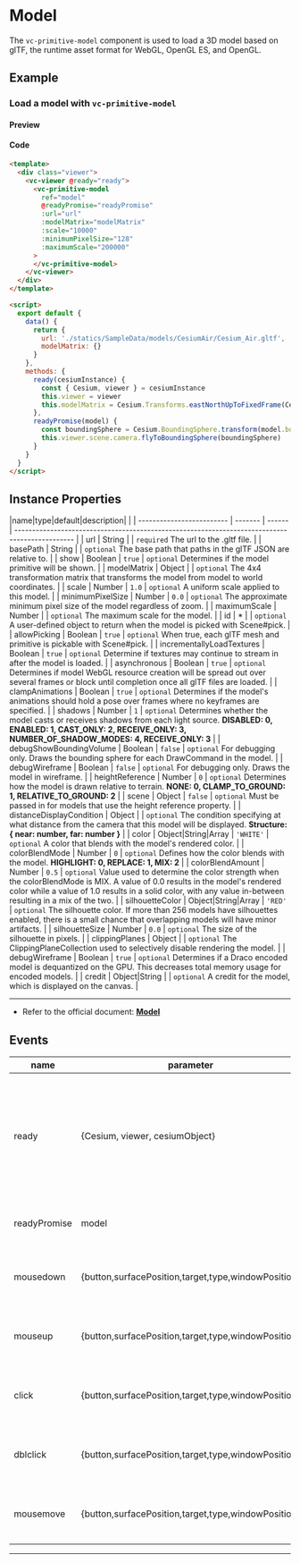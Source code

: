 # Model

The `vc-primitive-model` component is used to load a 3D model based on glTF, the runtime asset format for WebGL, OpenGL ES, and OpenGL.

## Example

### Load a model with `vc-primitive-model`

#### Preview

<doc-preview>
  <template>
    <div class="viewer">
      <vc-viewer @ready="ready">
        <vc-primitive-model
          ref="model"
          @readyPromise="readyPromise"
          :url="url"
          :modelMatrix="modelMatrix"
          :scale="10000"
          :minimumPixelSize="128"
          :maximumScale="200000"
        >
        </vc-primitive-model>
      </vc-viewer>
    </div>
  </template>

  <script>
    export default {
      data() {
        return {
          url: './statics/SampleData/models/CesiumAir/Cesium_Air.gltf',
          modelMatrix: {}
        }
      },
      methods: {
        ready(cesiumInstance) {
          const { Cesium, viewer } = cesiumInstance
          this.viewer = viewer
          this.modelMatrix = Cesium.Transforms.eastNorthUpToFixedFrame(Cesium.Cartesian3.fromDegrees(105, 38, 10000))
        },
        readyPromise(model) {
          const boundingSphere = Cesium.BoundingSphere.transform(model.boundingSphere, model.modelMatrix)
          this.viewer.scene.camera.flyToBoundingSphere(boundingSphere)
        }
      }
    }
  </script>
</doc-preview>

#### Code

```html
<template>
  <div class="viewer">
    <vc-viewer @ready="ready">
      <vc-primitive-model
        ref="model"
        @readyPromise="readyPromise"
        :url="url"
        :modelMatrix="modelMatrix"
        :scale="10000"
        :minimumPixelSize="128"
        :maximumScale="200000"
      >
      </vc-primitive-model>
    </vc-viewer>
  </div>
</template>

<script>
  export default {
    data() {
      return {
        url: './statics/SampleData/models/CesiumAir/Cesium_Air.gltf',
        modelMatrix: {}
      }
    },
    methods: {
      ready(cesiumInstance) {
        const { Cesium, viewer } = cesiumInstance
        this.viewer = viewer
        this.modelMatrix = Cesium.Transforms.eastNorthUpToFixedFrame(Cesium.Cartesian3.fromDegrees(105, 38, 10000))
      },
      readyPromise(model) {
        const boundingSphere = Cesium.BoundingSphere.transform(model.boundingSphere, model.modelMatrix)
        this.viewer.scene.camera.flyToBoundingSphere(boundingSphere)
      }
    }
  }
</script>
```

## Instance Properties

<!-- prettier-ignore -->
|name|type|default|description|                                                                                     |
| ------------------------- | ------- | ------ | ---------------------------------------------------------------------------------------------- |
| url                       | String  |        | `required` The url to the .gltf file.                                                         |
| basePath                  | String  |        | `optional` The base path that paths in the glTF JSON are relative to.                                           |
| show                      | Boolean | `true` | `optional` Determines if the model primitive will be shown. |
| modelMatrix               | Object  |        | `optional` The 4x4 transformation matrix that transforms the model from model to world coordinates. |
| scale                     | Number  | `1.0`  | `optional` A uniform scale applied to this model.                                                               |
| minimumPixelSize          | Number  | `0.0`  | `optional` The approximate minimum pixel size of the model regardless of zoom. |
| maximumScale              | Number  |        | `optional` The maximum scale for the model.                                                              |
| id                        | \*      |        | `optional` A user-defined object to return when the model is picked with Scene#pick. |
| allowPicking              | Boolean | `true` | `optional` When true, each glTF mesh and primitive is pickable with Scene#pick. |
| incrementallyLoadTextures | Boolean | `true` | `optional` Determine if textures may continue to stream in after the model is loaded. |
| asynchronous              | Boolean | `true` | `optional` Determines if model WebGL resource creation will be spread out over several frames or block until completion once all glTF files are loaded. |
| clampAnimations | Boolean | `true` | `optional` Determines if the model's animations should hold a pose over frames where no keyframes are specified. |
| shadows | Number | `1` | `optional` Determines whether the model casts or receives shadows from each light source. **DISABLED: 0, ENABLED: 1, CAST_ONLY: 2, RECEIVE_ONLY: 3, NUMBER_OF_SHADOW_MODES: 4, RECEIVE_ONLY: 3** |
| debugShowBoundingVolume | Boolean | `false` | `optional` For debugging only. Draws the bounding sphere for each DrawCommand in the model. |
| debugWireframe | Boolean | `false` | `optional` For debugging only. Draws the model in wireframe. |
| heightReference | Number | `0` | `optional` Determines how the model is drawn relative to terrain. **NONE: 0, CLAMP_TO_GROUND: 1, RELATIVE_TO_GROUND: 2** |
| scene | Object | `false` | `optional` Must be passed in for models that use the height reference property. |
| distanceDisplayCondition | Object | | `optional` The condition specifying at what distance from the camera that this model will be displayed. **Structure: { near: number, far: number }** |
| color | Object\|String\|Array | `'WHITE'` | `optional` A color that blends with the model's rendered color. |
| colorBlendMode | Number | `0` | `optional` Defines how the color blends with the model. **HIGHLIGHT: 0, REPLACE: 1, MIX: 2** |
| colorBlendAmount | Number | `0.5` | `optional` Value used to determine the color strength when the colorBlendMode is MIX. A value of 0.0 results in the model's rendered color while a value of 1.0 results in a solid color, with any value in-between resulting in a mix of the two. |
| silhouetteColor | Object\|String\|Array | `'RED'` | `optional` The silhouette color. If more than 256 models have silhouettes enabled, there is a small chance that overlapping models will have minor artifacts. |
| silhouetteSize | Number | `0.0` | `optional` The size of the silhouette in pixels. |
| clippingPlanes | Object | | `optional` The ClippingPlaneCollection used to selectively disable rendering the model. |
| debugWireframe | Boolean | `true` | `optional` Determines if a Draco encoded model is dequantized on the GPU. This decreases total memory usage for encoded models. |
| credit | Object\|String | | `optional` A credit for the model, which is displayed on the canvas. |

---

- Refer to the official document: **[Model](https://cesium.com/docs/cesiumjs-ref-doc/Model.html)**

## Events

<!-- prettier-ignore -->
| name | parameter | description |
| ---- | --------- | ----------- |
| ready | {Cesium, viewer, cesiumObject} | Triggers when the component is ready. It returns a core class of Cesium, a viewer instance, and the cesiumObject. |
| readyPromise | model | Triggers when the model is ready for use.|
| mousedown | {button,surfacePosition,target,type,windowPosition} | Triggered when the mouse is pressed on this primitive. |
| mouseup | {button,surfacePosition,target,type,windowPosition} | Triggered when the mouse bounces on the primitive. |
| click | {button,surfacePosition,target,type,windowPosition} | Triggered when the mouse clicks on the primitive. |
| dblclick | {button,surfacePosition,target,type,windowPosition} | Triggered when the left mouse button double-clicks the primitive. |
| mousemove | {button,surfacePosition,target,type,windowPosition} | Triggered when the mouse moves to this primitive. |
---
